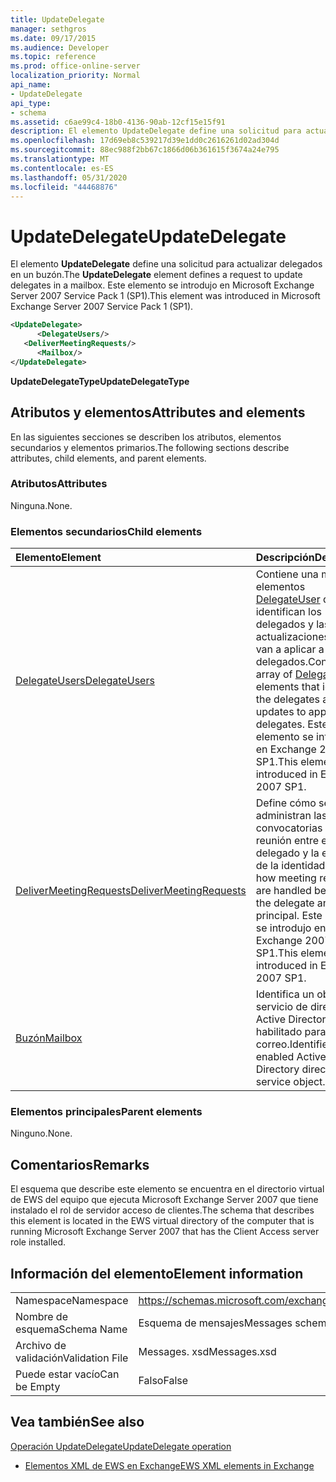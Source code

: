 ```yaml
---
title: UpdateDelegate
manager: sethgros
ms.date: 09/17/2015
ms.audience: Developer
ms.topic: reference
ms.prod: office-online-server
localization_priority: Normal
api_name:
- UpdateDelegate
api_type:
- schema
ms.assetid: c6ae99c4-18b0-4136-90ab-12cf15e15f91
description: El elemento UpdateDelegate define una solicitud para actualizar delegados en un buzón. Este elemento se introdujo en Microsoft Exchange Server 2007 Service Pack 1 (SP1).
ms.openlocfilehash: 17d69eb8c539217d39e1dd0c2616261d02ad304d
ms.sourcegitcommit: 88ec988f2bb67c1866d06b361615f3674a24e795
ms.translationtype: MT
ms.contentlocale: es-ES
ms.lasthandoff: 05/31/2020
ms.locfileid: "44468876"
---
```

# <a name="updatedelegate"></a><span data-ttu-id="eec5d-104">UpdateDelegate</span><span class="sxs-lookup"><span data-stu-id="eec5d-104">UpdateDelegate</span></span>

<span data-ttu-id="eec5d-105">El elemento **UpdateDelegate** define una solicitud para actualizar delegados en un buzón.</span><span class="sxs-lookup"><span data-stu-id="eec5d-105">The **UpdateDelegate** element defines a request to update delegates in a mailbox.</span></span> <span data-ttu-id="eec5d-106">Este elemento se introdujo en Microsoft Exchange Server 2007 Service Pack 1 (SP1).</span><span class="sxs-lookup"><span data-stu-id="eec5d-106">This element was introduced in Microsoft Exchange Server 2007 Service Pack 1 (SP1).</span></span> 
  
```xml
<UpdateDelegate>
      <DelegateUsers/>
   <DeliverMeetingRequests/>
      <Mailbox/>
</UpdateDelegate>
```

 <span data-ttu-id="eec5d-107">**UpdateDelegateType**</span><span class="sxs-lookup"><span data-stu-id="eec5d-107">**UpdateDelegateType**</span></span>
## <a name="attributes-and-elements"></a><span data-ttu-id="eec5d-108">Atributos y elementos</span><span class="sxs-lookup"><span data-stu-id="eec5d-108">Attributes and elements</span></span>

<span data-ttu-id="eec5d-109">En las siguientes secciones se describen los atributos, elementos secundarios y elementos primarios.</span><span class="sxs-lookup"><span data-stu-id="eec5d-109">The following sections describe attributes, child elements, and parent elements.</span></span>
  
### <a name="attributes"></a><span data-ttu-id="eec5d-110">Atributos</span><span class="sxs-lookup"><span data-stu-id="eec5d-110">Attributes</span></span>

<span data-ttu-id="eec5d-111">Ninguna.</span><span class="sxs-lookup"><span data-stu-id="eec5d-111">None.</span></span>
  
### <a name="child-elements"></a><span data-ttu-id="eec5d-112">Elementos secundarios</span><span class="sxs-lookup"><span data-stu-id="eec5d-112">Child elements</span></span>

|<span data-ttu-id="eec5d-113">**Elemento**</span><span class="sxs-lookup"><span data-stu-id="eec5d-113">**Element**</span></span>|<span data-ttu-id="eec5d-114">**Descripción**</span><span class="sxs-lookup"><span data-stu-id="eec5d-114">**Description**</span></span>|
|:-----|:-----|
|[<span data-ttu-id="eec5d-115">DelegateUsers</span><span class="sxs-lookup"><span data-stu-id="eec5d-115">DelegateUsers</span></span>](delegateusers.md) <br/> |<span data-ttu-id="eec5d-116">Contiene una matriz de elementos [DelegateUser](delegateuser.md) que identifican los delegados y las actualizaciones que se van a aplicar a los delegados.</span><span class="sxs-lookup"><span data-stu-id="eec5d-116">Contains an array of [DelegateUser](delegateuser.md) elements that identify the delegates and the updates to apply to the delegates.</span></span> <span data-ttu-id="eec5d-117">Este elemento se introdujo en Exchange 2007 SP1.</span><span class="sxs-lookup"><span data-stu-id="eec5d-117">This element was introduced in Exchange 2007 SP1.</span></span>  <br/> |
|[<span data-ttu-id="eec5d-118">DeliverMeetingRequests</span><span class="sxs-lookup"><span data-stu-id="eec5d-118">DeliverMeetingRequests</span></span>](delivermeetingrequests.md) <br/> |<span data-ttu-id="eec5d-119">Define cómo se administran las convocatorias de reunión entre el delegado y la entidad de la identidad.</span><span class="sxs-lookup"><span data-stu-id="eec5d-119">Defines how meeting requests are handled between the delegate and the principal.</span></span> <span data-ttu-id="eec5d-120">Este elemento se introdujo en Exchange 2007 SP1.</span><span class="sxs-lookup"><span data-stu-id="eec5d-120">This element was introduced in Exchange 2007 SP1.</span></span>  <br/> |
|[<span data-ttu-id="eec5d-121">Buzón</span><span class="sxs-lookup"><span data-stu-id="eec5d-121">Mailbox</span></span>](mailbox.md) <br/> |<span data-ttu-id="eec5d-122">Identifica un objeto de servicio de directorio de Active Directory habilitado para correo.</span><span class="sxs-lookup"><span data-stu-id="eec5d-122">Identifies a mail-enabled Active Directory directory service object.</span></span>  <br/> |
   
### <a name="parent-elements"></a><span data-ttu-id="eec5d-123">Elementos principales</span><span class="sxs-lookup"><span data-stu-id="eec5d-123">Parent elements</span></span>

<span data-ttu-id="eec5d-124">Ninguno.</span><span class="sxs-lookup"><span data-stu-id="eec5d-124">None.</span></span>
  
## <a name="remarks"></a><span data-ttu-id="eec5d-125">Comentarios</span><span class="sxs-lookup"><span data-stu-id="eec5d-125">Remarks</span></span>

<span data-ttu-id="eec5d-126">El esquema que describe este elemento se encuentra en el directorio virtual de EWS del equipo que ejecuta Microsoft Exchange Server 2007 que tiene instalado el rol de servidor acceso de clientes.</span><span class="sxs-lookup"><span data-stu-id="eec5d-126">The schema that describes this element is located in the EWS virtual directory of the computer that is running Microsoft Exchange Server 2007 that has the Client Access server role installed.</span></span>
  
## <a name="element-information"></a><span data-ttu-id="eec5d-127">Información del elemento</span><span class="sxs-lookup"><span data-stu-id="eec5d-127">Element information</span></span>

|||
|:-----|:-----|
|<span data-ttu-id="eec5d-128">Namespace</span><span class="sxs-lookup"><span data-stu-id="eec5d-128">Namespace</span></span>  <br/> |https://schemas.microsoft.com/exchange/services/2006/messages  <br/> |
|<span data-ttu-id="eec5d-129">Nombre de esquema</span><span class="sxs-lookup"><span data-stu-id="eec5d-129">Schema Name</span></span>  <br/> |<span data-ttu-id="eec5d-130">Esquema de mensajes</span><span class="sxs-lookup"><span data-stu-id="eec5d-130">Messages schema</span></span>  <br/> |
|<span data-ttu-id="eec5d-131">Archivo de validación</span><span class="sxs-lookup"><span data-stu-id="eec5d-131">Validation File</span></span>  <br/> |<span data-ttu-id="eec5d-132">Messages. xsd</span><span class="sxs-lookup"><span data-stu-id="eec5d-132">Messages.xsd</span></span>  <br/> |
|<span data-ttu-id="eec5d-133">Puede estar vacío</span><span class="sxs-lookup"><span data-stu-id="eec5d-133">Can be Empty</span></span>  <br/> |<span data-ttu-id="eec5d-134">Falso</span><span class="sxs-lookup"><span data-stu-id="eec5d-134">False</span></span>  <br/> |
   
## <a name="see-also"></a><span data-ttu-id="eec5d-135">Vea también</span><span class="sxs-lookup"><span data-stu-id="eec5d-135">See also</span></span>



[<span data-ttu-id="eec5d-136">Operación UpdateDelegate</span><span class="sxs-lookup"><span data-stu-id="eec5d-136">UpdateDelegate operation</span></span>](updatedelegate-operation.md)


- [<span data-ttu-id="eec5d-137">Elementos XML de EWS en Exchange</span><span class="sxs-lookup"><span data-stu-id="eec5d-137">EWS XML elements in Exchange</span></span>](ews-xml-elements-in-exchange.md)

